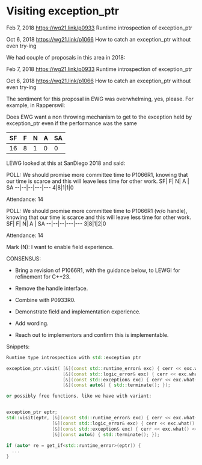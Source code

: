 
# Visiting exception_ptr

Feb 7, 2018
https://wg21.link/p0933 Runtime introspection of exception_ptr
 
Oct 6, 2018
https://wg21.link/p1066 How to catch an exception_ptr without even try-ing

We had couple of proposals in this area in 2018:

Feb 7, 2018
https://wg21.link/p0933 Runtime introspection of exception_ptr

Oct 6, 2018
https://wg21.link/p1066 How to catch an exception_ptr without even try-ing

The sentiment for this proposal in EWG was overwhelming, yes, please. 
For example, in Rapperswil:

Does EWG want a non throwing mechanism to get to the exception held by exception_ptr even if the performance was the same


SF| F| N| A | SA
--|--|--|---|---
16|8|1|0|0

LEWG looked at this at SanDiego 2018 and said:

POLL: We should promise more committee time to P1066R1, knowing that our time is scarce and this will leave less time for other work.
SF| F| N| A | SA
--|--|--|---|---
4|8|1|1|0

Attendance: 14

POLL: We should promise more committee time to P1066R1 (w/o handle), knowing that our time is scarce and this will leave less time for other work.
SF| F| N| A | SA
--|--|--|---|---
3|8|1|2|0

Attendance: 14

Mark (N): I want to enable field experience.

CONSENSUS: 
- Bring a revision of P1066R1, with the guidance below, to LEWGI for refinement for C++23.

- Remove the handle interface.
- Combine with P0933R0.

- Demonstrate field and implementation experience.

- Add wording.

- Reach out to implementors and confirm this is implementable.

Snippets:
```c++
Runtime type introspection with std::exception ptr

exception_ptr.visit( [&](const std::runtime_error& exc) { cerr << exc.what() << endl; },
                     [&](const std::logic_error& exc) { cerr << exc.what() << endl; },
                     [&](const std::exception& exc) { cerr << exc.what() << endl; },
                     [&](const auto&) { std::terminate(); });

or possibly free functions, like we have with variant:


exception_ptr eptr;
std::visit(eptr, [&](const std::runtime_error& exc) { cerr << exc.what() << endl; },
                 [&](const std::logic_error& exc) { cerr << exc.what() << endl; },
                 [&](const std::exception& exc) { cerr << exc.what() << endl; },
                 [&](const auto&) { std::terminate(); });

if (auto* re = get_if<std::runtime_error>(eptr)) {
  ...
}

```